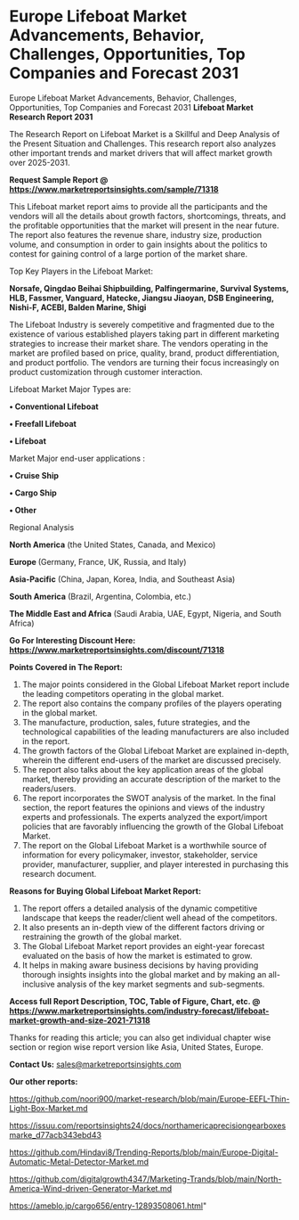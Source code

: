 # Europe Lifeboat Market Advancements, Behavior, Challenges, Opportunities, Top Companies and Forecast 2031
Europe Lifeboat Market Advancements, Behavior, Challenges, Opportunities, Top Companies and Forecast 2031
<strong>Lifeboat Market Research Report 2031</strong>

The Research Report on Lifeboat Market is a Skillful and Deep Analysis of the Present Situation and Challenges. This research report also analyzes other important trends and market drivers that will affect market growth over 2025-2031.

<strong>Request Sample Report @ <a href=https://www.marketreportsinsights.com/sample/71318>https://www.marketreportsinsights.com/sample/71318</a></strong>

This Lifeboat market report aims to provide all the participants and the vendors will all the details about growth factors, shortcomings, threats, and the profitable opportunities that the market will present in the near future. The report also features the revenue share, industry size, production volume, and consumption in order to gain insights about the politics to contest for gaining control of a large portion of the market share.

Top Key Players in the Lifeboat Market:

<strong>Norsafe, Qingdao Beihai Shipbuilding, Palfingermarine, Survival Systems, HLB, Fassmer, Vanguard, Hatecke, Jiangsu Jiaoyan, DSB Engineering, Nishi-F, ACEBI, Balden Marine, Shigi</strong>

The Lifeboat Industry is severely competitive and fragmented due to the existence of various established players taking part in different marketing strategies to increase their market share. The vendors operating in the market are profiled based on price, quality, brand, product differentiation, and product portfolio. The vendors are turning their focus increasingly on product customization through customer interaction.

Lifeboat Market Major Types are:

<strong>• Conventional Lifeboat

• Freefall Lifeboat

• Lifeboat</strong>

Market Major end-user applications :

<strong>• Cruise Ship

• Cargo Ship

• Other</strong>

Regional Analysis

</u><strong><b>North America</b></strong> (the United States, Canada, and Mexico)

<strong><b>Europe </b></strong>(Germany, France, UK, Russia, and Italy)

<strong><b>Asia-Pacific</b></strong> (China, Japan, Korea, India, and Southeast Asia)

<strong><b>South America</b></strong> (Brazil, Argentina, Colombia, etc.)

<strong><b>The Middle East and Africa</b></strong> (Saudi Arabia, UAE, Egypt, Nigeria, and South Africa)

<strong>Go For Interesting Discount Here: <a href=https://www.marketreportsinsights.com/discount/71318>https://www.marketreportsinsights.com/discount/71318</a></strong>

<strong>Points Covered in The Report:</strong>
<ol>
  <li>The major points considered in the Global Lifeboat Market report include the leading competitors operating in the global market.</li>
  <li>The report also contains the company profiles of the players operating in the global market.</li>
  <li>The manufacture, production, sales, future strategies, and the technological capabilities of the leading manufacturers are also included in the report.</li>
  <li>The growth factors of the Global Lifeboat Market are explained in-depth, wherein the different end-users of the market are discussed precisely.</li>
  <li>The report also talks about the key application areas of the global market, thereby providing an accurate description of the market to the readers/users.</li>
  <li>The report incorporates the SWOT analysis of the market. In the final section, the report features the opinions and views of the industry experts and professionals. The experts analyzed the export/import policies that are favorably influencing the growth of the Global Lifeboat Market.</li>
  <li>The report on the Global Lifeboat Market is a worthwhile source of information for every policymaker, investor, stakeholder, service provider, manufacturer, supplier, and player interested in purchasing this research document.</li>
</ol>
<strong>Reasons for Buying Global Lifeboat Market Report:</strong>

<ol>
  <li>The report offers a detailed analysis of the dynamic competitive landscape that keeps the reader/client well ahead of the competitors.</li>
  <li>It also presents an in-depth view of the different factors driving or restraining the growth of the global market.</li>
  <li>The Global Lifeboat Market report provides an eight-year forecast evaluated on the basis of how the market is estimated to grow.</li>
  <li>It helps in making aware business decisions by having providing thorough insights insights into the global market and by making an all-inclusive analysis of the key market segments and sub-segments.</li>
</ol>
<strong>Access full Report Description, TOC, Table of Figure, Chart, etc. @ <a href=https://www.marketreportsinsights.com/industry-forecast/lifeboat-market-growth-and-size-2021-71318>https://www.marketreportsinsights.com/industry-forecast/lifeboat-market-growth-and-size-2021-71318</a></strong>


Thanks for reading this article; you can also get individual chapter wise section or region wise report version like Asia, United States, Europe.

<strong>Contact Us:</strong>
sales@marketreportsinsights.com

<strong>Our other reports:</strong>

<a href=https://github.com/noori900/market-research/blob/main/Europe-EEFL-Thin-Light-Box-Market.md>https://github.com/noori900/market-research/blob/main/Europe-EEFL-Thin-Light-Box-Market.md</a>

<a href=https://issuu.com/reportsinsights24/docs/northamericaprecisiongearboxesmarke_d77acb343ebd43>https://issuu.com/reportsinsights24/docs/northamericaprecisiongearboxesmarke_d77acb343ebd43</a>

<a href=https://github.com/Hindavi8/Trending-Reports/blob/main/Europe-Digital-Automatic-Metal-Detector-Market.md>https://github.com/Hindavi8/Trending-Reports/blob/main/Europe-Digital-Automatic-Metal-Detector-Market.md</a>

<a href=https://github.com/digitalgrowth4347/Marketing-Trands/blob/main/North-America-Wind-driven-Generator-Market.md>https://github.com/digitalgrowth4347/Marketing-Trands/blob/main/North-America-Wind-driven-Generator-Market.md</a>

<a href=https://ameblo.jp/cargo656/entry-12893508061.html>https://ameblo.jp/cargo656/entry-12893508061.html</a>"
